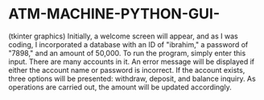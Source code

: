 # ATM-MACHINE-PYTHON-GUI-

 (tkinter graphics)
Initially, a welcome screen will appear, and as I was coding, 
I incorporated a database with an ID of "ibrahim," a password of "7898," and an amount of 50,000. 
To run the program, simply enter this input.
There are many accounts in it.
An error message will be displayed if either the account name or password is incorrect.
If the account exists, three options will be presented: withdraw, deposit, and balance inquiry.
As operations are carried out, the amount will be updated accordingly.
